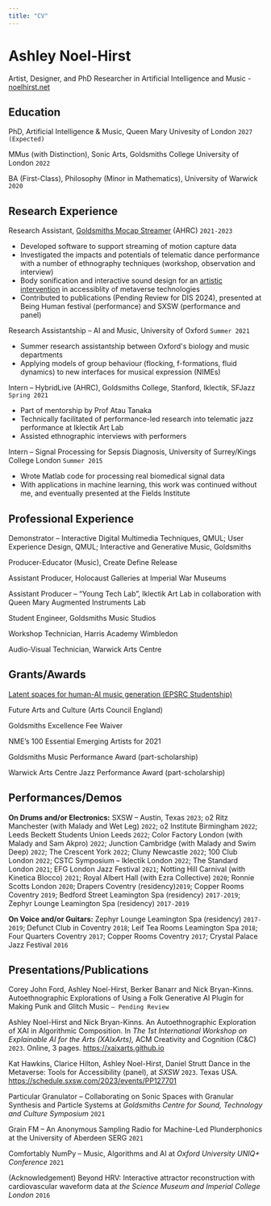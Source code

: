 ```yaml
---
title: "CV"
---
```


# Ashley Noel-Hirst
Artist, Designer, and PhD Researcher in Artificial Intelligence and Music - [noelhirst.net](https://www.noelhirst.net) 

## Education

PhD, Artificial Intelligence & Music, Queen Mary Univesity of London `2027 (Expected)`

MMus (with Distinction), Sonic Arts, Goldsmiths College University of London `2022`

BA (First-Class), Philosophy (Minor in Mathematics), University of Warwick
`2020`

## Research Experience

Research Assistant, [Goldsmiths Mocap Streamer](https://www.mocapstreamer.live/) (AHRC)  `2021-2023`
- Developed software to support streaming of motion capture data
- Investigated the impacts and potentials of telematic dance performance with a number of ethnography techniques (workshop, observation and interview)
- Body sonification and interactive sound design for an [artistic intervention](https://www.mocapstreamer.live/figural-bodies) in accessiblity of metaverse technologies 
- Contributed to publications (Pending Review for DIS 2024), presented at Being Human festival (performance) and SXSW (performance and panel)

Research Assistantship – AI and Music, University of Oxford `Summer 2021`
- Summer research assistantship between Oxford's biology and music departments
- Applying models of group behaviour (flocking, f-formations, fluid dynamics) to new interfaces for musical expression (NIMEs)

Intern – HybridLive (AHRC), Goldsmiths College, Stanford, Iklectik, SFJazz `Spring 2021`
- Part of mentorship by Prof Atau Tanaka
- Technically facilitated of performance-led research into telematic jazz performance at Iklectik Art Lab
- Assisted ethnographic interviews with performers

Intern – Signal Processing for Sepsis Diagnosis, University of Surrey/Kings College London  `Summer 2015` 

- Wrote Matlab code for processing real biomedical signal data
- With applications in machine learning, this work was continued without me, and eventually presented at the Fields Institute


## Professional Experience

Demonstrator – Interactive Digital Multimedia Techniques, QMUL; User Experience Design, QMUL; Interactive and Generative Music, Goldsmiths

Producer-Educator (Music), Create Define Release

Assistant Producer,  Holocaust Galleries at Imperial War Museums

Assistant Producer – “Young Tech Lab”, Iklectik Art Lab in collaboration with Queen Mary Augmented Instruments Lab 

Student Engineer, Goldsmiths Music Studios

Workshop Technician, Harris Academy Wimbledon

Audio-Visual Technician, Warwick Arts Centre



## Grants/Awards

[Latent spaces for human-AI music generation (EPSRC Studentship)](https://app.dimensions.ai/details/grant/grant.13248359)

Future Arts and Culture (Arts Council England)

Goldsmiths Excellence Fee Waiver

NME’s 100 Essential Emerging Artists for 2021

Goldsmiths Music Performance Award (part-scholarship)

Warwick Arts Centre Jazz Performance Award (part-scholarship)

## Performances/Demos

**On Drums and/or Electronics:** SXSW – Austin, Texas `2023`; o2 Ritz Manchester (with Malady and Wet Leg) `2022`; o2 Institute Birmingham `2022`; Leeds Beckett Students Union Leeds `2022`; Color Factory London (with Malady and Sam Akpro) `2022`; Junction Cambridge (with Malady and Swim Deep) `2022`; The Crescent York `2022`; Cluny Newcastle `2022`; 100 Club London `2022`; CSTC Symposium – Iklectik London `2022`; The Standard London `2021`; EFG London Jazz Festival `2021`; Notting Hill Carnival (with Kinetica Blocco) `2021`; Royal Albert Hall (with Ezra Collective) `2020`; Ronnie Scotts London `2020`; Drapers Coventry (residency)`2019`; Copper Rooms Coventry `2019`; Bedford Street Leamington Spa (residency) `2017-2019`; Zephyr Lounge Leamington Spa (residency) `2017-2019`

**On Voice and/or Guitars:** Zephyr Lounge Leamington Spa (residency) `2017-2019`; Defunct Club in Coventry `2018`; Leif Tea Rooms Leamington Spa `2018`; Four Quarters Coventry `2017`; Copper Rooms Coventry `2017`; Crystal Palace Jazz Festival `2016`


<!-- ## Technical Skills -->

## Presentations/Publications

Corey John Ford, Ashley Noel-Hirst, Berker Banarr and Nick Bryan-Kinns. Autoethnographic Explorations of Using a Folk Generative AI Plugin for Making Punk and Glitch Music `– Pending Review`

Ashley Noel-Hirst and Nick Bryan-Kinns. An Autoethnographic Exploration of XAI in Algorithmic Composition. In *The 1st International Workshop on Explainable AI for the Arts (XAIxArts),* ACM Creativity and Cognition (C&C) `2023`. Online, 3 pages. https://xaixarts.github.io

Kat Hawkins, Clarice Hilton, Ashley Noel-Hirst, Daniel Strutt Dance in the Metaverse: Tools for Accessibility (panel), at *SXSW* `2023`. Texas USA. https://schedule.sxsw.com/2023/events/PP127701

Particular Granulator – Collaborating on Sonic Spaces with Granular Synthesis and Particle Systems at *Goldsmiths Centre for Sound, Technology and Culture Symposium* `2021`

Grain FM – An Anonymous Sampling Radio for Machine-Led Plunderphonics at the University of Aberdeen SERG `2021`

Comfortably NumPy – Music, Algorithms and AI at *Oxford University UNIQ+ Conference* `2021`

(Acknowledgement) Beyond HRV: Interactive attractor reconstruction with cardiovascular waveform data at *the Science Museum and Imperial College London* `2016`


